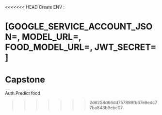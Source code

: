 <<<<<<< HEAD
Create ENV :

[GOOGLE_SERVICE_ACCOUNT_JSON=,
MODEL_URL=, 
FOOD_MODEL_URL=, 
JWT_SECRET=
]
=======
# Capstone
Auth.Predict food
>>>>>>> 2d6258d66dd757899fb67e9edc77ba843b9ebc07
